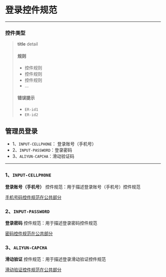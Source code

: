 # 登录控件规范

****

### 控件类型

> **title** detail
> 
> #### 规则
> 
> * 控件规则
> * 控件规则
> * 控件规则
> * ...  
> 
> #### 错误提示
> 
> * `ER-id1`
> * `ER-id2`
> 

## 管理员登录

* 1、`INPUT-CELLPHONE`： 登录账号（手机号）
* 2、`INPUT-PASSWORD`：登录密码
* 3、`ALIYUN-CAPCHA`：滑动验证码

****

### 1、`INPUT-CELLPHONE`

**登录账号（手机号）** 控件规范：用于描述登录账号（手机号）控件规范

[手机号码控件规范在公共部分](./common.md/#cellphone)

### 2、`INPUT-PASSWORD`

**登录密码** 控件规范：用于描述登录密码控件规范

[密码控件规范在公共部分](./common.md/#password)


### 3、`ALIYUN-CAPCHA`

**滑动验证** 控件规范：用于描述登录滑动验证控件规范

[滑动验证控件规范在公共部分](./common.md/#aliyunCapcha)